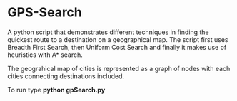 # GPS-Search
A python script that demonstrates different techniques in finding the quickest route to a destination on a geographical map.
The script first uses Breadth First Search, then Uniform Cost Search and finally it makes use of heuristics with A* search. 

The geograhical map of cities is represented as a graph of nodes with each cities connecting destinations included.

To run type **python gpSearch.py**
